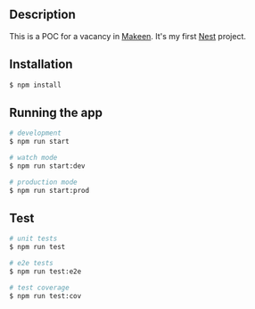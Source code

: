 
## Description

This is a POC for a vacancy in [Makeen](https://www.makeen.io/). It's my first [Nest](https://github.com/nestjs/nest) project.

## Installation

```bash
$ npm install
```

## Running the app

```bash
# development
$ npm run start

# watch mode
$ npm run start:dev

# production mode
$ npm run start:prod
```

## Test

```bash
# unit tests
$ npm run test

# e2e tests
$ npm run test:e2e

# test coverage
$ npm run test:cov
```
